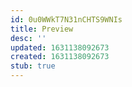 ```yaml
---
id: 0u0WWkT7N31nCHTS9WNIs
title: Preview
desc: ''
updated: 1631138092673
created: 1631138092673
stub: true
---
```


